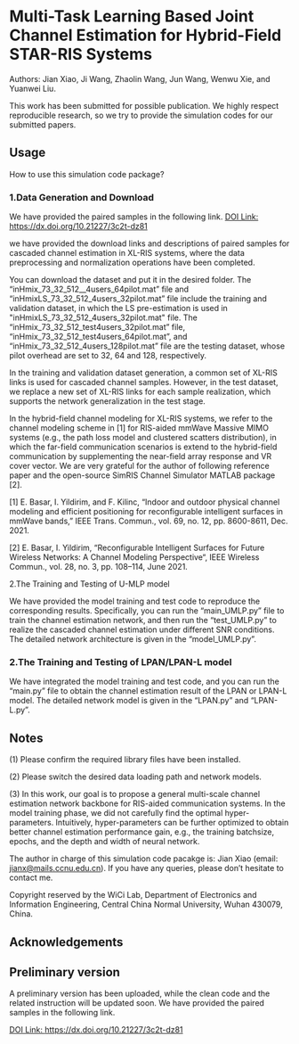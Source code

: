 # Multi-Task Learning Based Joint Channel Estimation for Hybrid-Field STAR-RIS Systems
Authors: Jian Xiao, Ji Wang, Zhaolin Wang, Jun Wang, Wenwu Xie, and Yuanwei Liu.

This work has been submitted for possible publication. We highly respect reproducible research, so we try to provide the simulation codes for our submitted papers.

## Usage
How to use this simulation code package?

### 1.Data Generation and Download

We have provided the paired samples in the following link.
[DOI Link: https://dx.doi.org/10.21227/3c2t-dz81
](https://ieee-dataport.org/documents/star-risce)

we have provided the download links and descriptions of paired samples for cascaded channel estimation in XL-RIS systems, where the data preprocessing and normalization operations have been completed.

You can download the dataset and put it in the desired folder. The “inHmix_73_32_512__4users_64pilot.mat” file and “inHmixLS_73_32_512_4users_32pilot.mat” file include the training and validation dataset, in which the LS pre-estimation is used in "inHmixLS_73_32_512_4users_32pilot.mat" file. The “inHmix_73_32_512_test4users_32pilot.mat” file, “inHmix_73_32_512_test4users_64pilot.mat”, and “inHmix_73_32_512_4users_128pilot.mat” file are the testing dataset, whose pilot overhead are set to 32, 64 and 128, respectively.

In the training and validation dataset generation, a common set of XL-RIS links is used for cascaded channel samples. However, in the test dataset, we replace a new set of XL-RIS links for each sample realization, which supports the network generalization in the test stage.

In the hybrid-field channel modeling for XL-RIS systems, we refer to the channel modeling scheme in [1] for RIS-aided mmWave Massive MIMO systems (e.g., the path loss model and clustered scatters distribution), in which the far-field communication scenarios is extend to the hybrid-field communication by supplementing the near-field array response and VR cover vector. We are very grateful for the author of following reference paper and the open-source SimRIS Channel Simulator MATLAB package [2].

[1] E. Basar, I. Yildirim, and F. Kilinc, “Indoor and outdoor physical channel modeling and efficient positioning for reconfigurable intelligent surfaces in mmWave bands,” IEEE Trans. Commun., vol. 69, no. 12, pp. 8600-8611, Dec. 2021.

[2] E. Basar, I. Yildirim, “Reconfigurable Intelligent Surfaces for Future Wireless Networks: A Channel Modeling Perspective“, IEEE Wireless Commun., vol. 28, no. 3, pp. 108–114, June 2021.

2.The Training and Testing of U-MLP model

We have provided the model training and test code to reproduce the corresponding results. Specifically, you can run the “main_UMLP.py” file to train the channel estimation network, and then run the “test_UMLP.py” to realize the cascaded channel estimation under different SNR conditions. The detailed network architecture is given in the “model_UMLP.py”.

### 2.The Training and Testing of LPAN/LPAN-L model

We have integrated the model training and test code, and you can run the “main.py” file to obtain the channel estimation result of the LPAN or LPAN-L model. The detailed network model is given in the “LPAN.py” and “LPAN-L.py”.

## Notes 

(1)	Please confirm the required library files have been installed.

(2)	Please switch the desired data loading path and network models.

(3)	In this work, our goal is to propose a general multi-scale channel estimation network backbone for RIS-aided communication systems. In the model training phase, we did not carefully find the optimal hyper-parameters. Intuitively, hyper-parameters can be further optimized to obtain better channel estimation performance gain, e.g., the training batchsize, epochs, and the depth and width of neural network.

The author in charge of this simulation code pacakge is: Jian Xiao (email: jianx@mails.ccnu.edu.cn). If you have any queries, please don’t hesitate to contact me.

Copyright reserved by the WiCi Lab, Department of Electronics and Information Engineering, Central China Normal University, Wuhan 430079, China.

## Acknowledgements

## Preliminary version
A preliminary version has been uploaded, while the clean code and the related instruction will be updated soon. We have provided the paired samples in the following link.

[DOI Link: https://dx.doi.org/10.21227/3c2t-dz81
](https://ieee-dataport.org/documents/star-risce)
